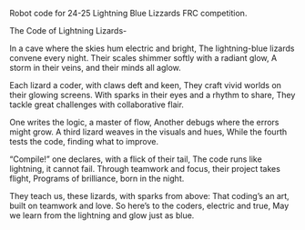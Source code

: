 Robot code for 24-25 Lightning Blue Lizzards FRC competition.

The Code of Lightning Lizards-

In a cave where the skies hum electric and bright,
The lightning-blue lizards convene every night.
Their scales shimmer softly with a radiant glow,
A storm in their veins, and their minds all aglow.

Each lizard a coder, with claws deft and keen,
They craft vivid worlds on their glowing screens.
With sparks in their eyes and a rhythm to share,
They tackle great challenges with collaborative flair.

One writes the logic, a master of flow,
Another debugs where the errors might grow.
A third lizard weaves in the visuals and hues,
While the fourth tests the code, finding what to improve.

“Compile!” one declares, with a flick of their tail,
The code runs like lightning, it cannot fail.
Through teamwork and focus, their project takes flight,
Programs of brilliance, born in the night.

They teach us, these lizards, with sparks from above:
That coding’s an art, built on teamwork and love.
So here’s to the coders, electric and true,
May we learn from the lightning and glow just as blue.
